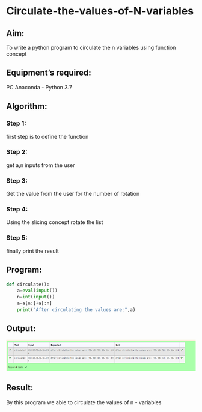 # Circulate-the-values-of-N-variables
## Aim:
To write a python program to circulate the n variables using function concept
## Equipment’s required:
PC
Anaconda - Python 3.7
## Algorithm: 
### Step 1: 
first step is to define the function
### Step 2:
get a,n inputs from the user 
### Step 3: 
Get the value from the user for the number of rotation
### Step 4: 
Using the slicing concept rotate the list
### Step 5: 
finally print the result
 
## Program:
```python
def circulate():
    a=eval(input())
    n=int(input())
    a=a[n:]+a[:n]
    print("After circulating the values are:",a)
```
## Output:
![output](/testfile.png)
## Result:
By this program we able to circulate the values of n - variables